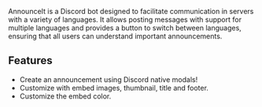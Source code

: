 
AnnounceIt is a Discord bot designed to facilitate communication in servers with a variety of languages. It allows posting messages with support for multiple languages and provides a button to switch between languages, ensuring that all users can understand important announcements.

## Features
  * Create an announcement using Discord native modals!
  * Customize with embed images, thumbnail, title and footer.
  * Customize the embed color.
